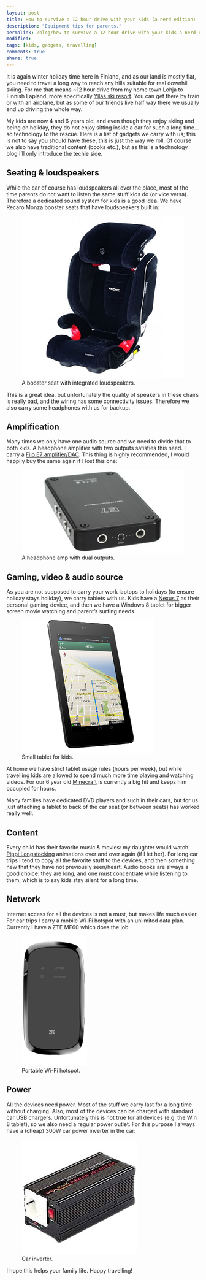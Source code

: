 ```yaml
---
layout: post
title: How to survive a 12 hour drive with your kids (a nerd edition)
description: "Equipment tips for parents."
permalink: /blog/how-to-survive-a-12-hour-drive-with-your-kids-a-nerd-edition
modified:
tags: [kids, gadgets, travelling]
comments: true
share: true
---
```


It is again winter holiday time here in Finland, and as our land is mostly flat, you 
need to travel a long way to reach any hills suitable for real downhill skiing. For 
me that means ~12 hour drive from my home town Lohja to Finnish Lapland, more specifically 
[Ylläs ski resort](https://maps.google.com/maps?q=Iso-Yll%C3%A4ksentie+44,+Kolari,+Finland&hl=en&ie=UTF8&ll=67.55577,24.240389&spn=0.027559,0.073814&sll=67.55518,24.260731&sspn=0.027559,0.073814&oq=Iso-Yll%C3%A4ksentie+44&t=h&hnear=Iso-Yll%C3%A4ksentie+44,+Kolari,+Finland&z=14). 
You can get there by train or with an airplane, but as some of our friends live half 
way there we usually end up driving the whole way.

My kids are now 4 and 6 years old, and even though they enjoy skiing and being on holiday, 
they do not enjoy sitting inside a car for such a long time… so technology to the rescue. 
Here is a list of gadgets we carry with us; this is not to say you should have these, this 
is just the way we roll. Of course we also have traditional content (books etc.), but as 
this is a technology blog I’ll only introduce the techie side.

## Seating & loudspeakers

While the car of course has loudspeakers all over the place, most of the time parents 
do not want to listen the same stuff kids do (or vice versa). Therefore a dedicated 
sound system for kids is a good idea. We have Recaro Monza booster seats that have 
loudspeakers built in:

<figure>
	<img src="/images/2013-03-13-Recaro Monza_2.jpg" alt="A booster seat with integrated loudspeakers.">
    <figcaption>A booster seat with integrated loudspeakers.</figcaption>
</figure>

This is a great idea, but unfortunately the quality of speakers in these chairs is really 
bad, and the wiring has some connectivity issues. Therefore we also carry some headphones 
with us for backup.

## Amplification

Many times we only have one audio source and we need to divide that to both kids. A 
headphone amplifier with two outputs satisfies this need. I carry a 
[Fiio E7 amplifier/DAC](http://www.whathifi.com/review/fiio-e7). This thing is 
highly recommended, I would happily buy the same again if I lost this one:

<figure>
	<img src="/images/2013-03-13-FiioE7_2.jpg" alt="A headphone amp with dual outputs.">
    <figcaption>A headphone amp with dual outputs.</figcaption>
</figure>

## Gaming, video & audio source

As you are not supposed to carry your work laptops to holidays (to ensure holiday 
stays holiday), we carry tablets with us. Kids have a [Nexus 7](http://www.google.com/nexus/7/) 
as their personal gaming device, and then we have a Windows 8 tablet for bigger 
screen movie watching and parent’s surfing needs.

<figure>
	<img src="/images/2013-03-13-Nexus_7_2.png" alt="Small tablet for kids.">
    <figcaption>Small tablet for kids.</figcaption>
</figure>

At home we have strict tablet usage rules (hours per week), but while travelling 
kids are allowed to spend much more time playing and watching videos. For our 
6 year old [Minecraft](https://minecraft.net/) is currently a big hit and keeps 
him occupied for hours.

Many families have dedicated DVD players and such in their cars, but for us just 
attaching a tablet to back of the car seat (or between seats) has worked really well.

## Content

Every child has their favorite music & movies: my daughter would watch 
[Pippi Longstocking](http://en.wikipedia.org/wiki/Pippi_Longstocking) animations 
over and over again (if I let her). For long car trips I tend to copy all the 
favorite stuff to the devices, and then something new that they have not previously 
seen/heart. Audio books are always a good choice: they are long, and one must 
concentrate while listening to them, which is to say kids stay silent for a long time.

## Network

Internet access for all the devices is not a must, but makes life much easier. For 
car trips I carry a mobile Wi-Fi hotspot with an unlimited data plan. Currently 
I have a ZTE MF60 which does the job:

<figure>
	<img src="/images/2013-03-13-ZTE-mf60_2.jpg" alt="Portable Wi-Fi hotspot.">
    <figcaption>Portable Wi-Fi hotspot.</figcaption>
</figure>

## Power

All the devices need power. Most of the stuff we carry last for a long time without charging. Also, most of the devices can be charged with standard car USB chargers. Unfortunately this is not true for all devices (e.g. the Win 8 tablet), so we also need a regular power outlet. For this purpose I always have a (cheap) 300W car power inverter in the car:

<figure>
	<img src="/images/2013-03-13-Inverter_2.jpg" alt="Car inverter.">
    <figcaption>Car inverter.</figcaption>
</figure>

I hope this helps your family life. Happy travelling!